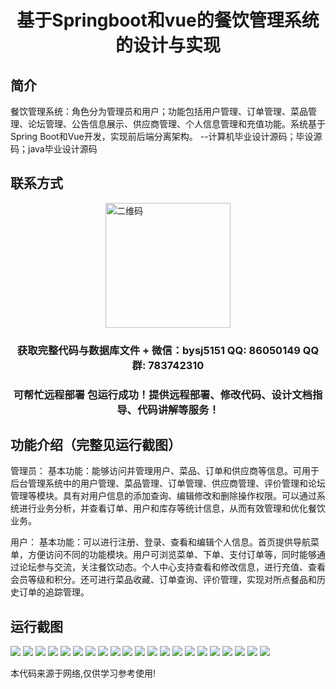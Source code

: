<p><h1 align="center">基于Springboot和vue的餐饮管理系统的设计与实现</h1></p>

## 简介
餐饮管理系统：角色分为管理员和用户；功能包括用户管理、订单管理、菜品管理、论坛管理、公告信息展示、供应商管理、个人信息管理和充值功能。系统基于Spring Boot和Vue开发，实现前后端分离架构。    --计算机毕业设计源码；毕设源码；java毕业设计源码


## 联系方式
<img src="https://bs-1329754181.cos.ap-shanghai.myqcloud.com/wx.jpg" alt="二维码" style="display: block; margin: 0 auto;" width="200px">
<p><h3 align="center">获取完整代码与数据库文件 + 微信：bysj5151 QQ: 86050149 QQ群: 783742310</h3></p>
<p><h3 align="center">可帮忙远程部署 包运行成功！提供远程部署、修改代码、设计文档指导、代码讲解等服务！</h3></p>

## 功能介绍（完整见运行截图）
管理员： 基本功能：能够访问并管理用户、菜品、订单和供应商等信息。可用于后台管理系统中的用户管理、菜品管理、订单管理、供应商管理、评价管理和论坛管理等模块。具有对用户信息的添加查询、编辑修改和删除操作权限。可以通过系统进行业务分析，并查看订单、用户和库存等统计信息，从而有效管理和优化餐饮业务。 

用户： 基本功能：可以进行注册、登录、查看和编辑个人信息。首页提供导航菜单，方便访问不同的功能模块。用户可浏览菜单、下单、支付订单等，同时能够通过论坛参与交流，关注餐饮动态。个人中心支持查看和修改信息，进行充值、查看会员等级和积分。还可进行菜品收藏、订单查询、评价管理，实现对所点餐品和历史订单的追踪管理。


## 运行截图
![](https://bs-1329754181.cos.ap-shanghai.myqcloud.com/spring/FoodManagementSystemDesignAndImplementation/img/001.jpg)
![](https://bs-1329754181.cos.ap-shanghai.myqcloud.com/spring/FoodManagementSystemDesignAndImplementation/img/002.jpg)
![](https://bs-1329754181.cos.ap-shanghai.myqcloud.com/spring/FoodManagementSystemDesignAndImplementation/img/003.jpg)
![](https://bs-1329754181.cos.ap-shanghai.myqcloud.com/spring/FoodManagementSystemDesignAndImplementation/img/004.jpg)
![](https://bs-1329754181.cos.ap-shanghai.myqcloud.com/spring/FoodManagementSystemDesignAndImplementation/img/005.jpg)
![](https://bs-1329754181.cos.ap-shanghai.myqcloud.com/spring/FoodManagementSystemDesignAndImplementation/img/006.jpg)
![](https://bs-1329754181.cos.ap-shanghai.myqcloud.com/spring/FoodManagementSystemDesignAndImplementation/img/007.jpg)
![](https://bs-1329754181.cos.ap-shanghai.myqcloud.com/spring/FoodManagementSystemDesignAndImplementation/img/008.jpg)
![](https://bs-1329754181.cos.ap-shanghai.myqcloud.com/spring/FoodManagementSystemDesignAndImplementation/img/009.jpg)
![](https://bs-1329754181.cos.ap-shanghai.myqcloud.com/spring/FoodManagementSystemDesignAndImplementation/img/010.jpg)
![](https://bs-1329754181.cos.ap-shanghai.myqcloud.com/spring/FoodManagementSystemDesignAndImplementation/img/011.jpg)
![](https://bs-1329754181.cos.ap-shanghai.myqcloud.com/spring/FoodManagementSystemDesignAndImplementation/img/012.jpg)
![](https://bs-1329754181.cos.ap-shanghai.myqcloud.com/spring/FoodManagementSystemDesignAndImplementation/img/013.jpg)
![](https://bs-1329754181.cos.ap-shanghai.myqcloud.com/spring/FoodManagementSystemDesignAndImplementation/img/014.jpg)
![](https://bs-1329754181.cos.ap-shanghai.myqcloud.com/spring/FoodManagementSystemDesignAndImplementation/img/015.jpg)
![](https://bs-1329754181.cos.ap-shanghai.myqcloud.com/spring/FoodManagementSystemDesignAndImplementation/img/016.jpg)
![](https://bs-1329754181.cos.ap-shanghai.myqcloud.com/spring/FoodManagementSystemDesignAndImplementation/img/017.jpg)
![](https://bs-1329754181.cos.ap-shanghai.myqcloud.com/spring/FoodManagementSystemDesignAndImplementation/img/018.jpg)
![](https://bs-1329754181.cos.ap-shanghai.myqcloud.com/spring/FoodManagementSystemDesignAndImplementation/img/019.jpg)
![](https://bs-1329754181.cos.ap-shanghai.myqcloud.com/spring/FoodManagementSystemDesignAndImplementation/img/020.jpg)
![](https://bs-1329754181.cos.ap-shanghai.myqcloud.com/spring/FoodManagementSystemDesignAndImplementation/img/021.jpg)

<p>本代码来源于网络,仅供学习参考使用!</p>
